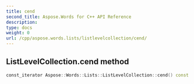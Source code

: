 ```yaml
---
title: cend
second_title: Aspose.Words for C++ API Reference
description: 
type: docs
weight: 0
url: /cpp/aspose.words.lists/listlevelcollection/cend/
---
```

## ListLevelCollection.cend method




```cpp
const_iterator Aspose::Words::Lists::ListLevelCollection::cend() const noexcept
```

